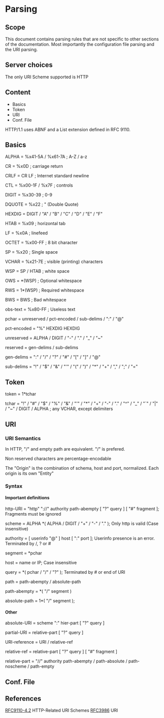 # Parsing

## Scope

This document contains parsing rules that are not specific to other sections of the documentation. Most importantly the configuration file parsing and the URI parsing.

## Server choices

The only URI Scheme supported is HTTP

## Content

- Basics
- Token
- URI
- Conf. File

HTTP/1.1 uses ABNF and a List extension defined in RFC 9110.

## Basics

ALPHA          = %x41-5A / %x61-7A  ; A-Z / a-z

CR             = %x0D               ; carriage return

CRLF           = CR LF              ; Internet standard newline

CTL            = %x00-1F / %x7F     ; controls

DIGIT          = %x30-39            ; 0-9

DQUOTE         = %x22               ; " (Double Quote)

HEXDIG         = DIGIT / "A" / "B" / "C" / "D" / "E" / "F"

HTAB           = %x09               ; horizontal tab

LF             = %x0A               ; linefeed

OCTET          = %x00-FF            ; 8 bit character

SP             = %x20               ; Single space

VCHAR          = %x21-7E            ; visible (printing) characters

WSP            = SP / HTAB          ; white space

OWS            = *(WSP)             ; Optional whitespace

RWS            = 1*(WSP)            ; Required whitespace

BWS            = BWS                ; Bad whitespace

obs-text       = %x80-FF            ; Useless text

pchar         = unreserved / pct-encoded / sub-delims / ":" / "@"

pct-encoded = "%" HEXDIG HEXDIG

unreserved  = ALPHA / DIGIT / "-" / "." / "_" / "~"

reserved    = gen-delims / sub-delims

gen-delims  = ":" / "/" / "?" / "#" / "[" / "]" / "@"

sub-delims  = "!" / "$" / "&" / "'" / "(" / ")"
            / "*" / "+" / "," / ";" / "="
            
## Token

token          = 1*tchar

tchar          = "!" / "#" / "$" / "%" / "&" / "'" / "*"  / "+" / "-" / "." / "^" / "_" / "`" / "|" / "~" / DIGIT / ALPHA ; any VCHAR,  except delimiters

## URI

### URI Semantics

In HTTP, "/" and empty path are equivalent. "/" is prefered.

Non reserved characters are percentage-encodable

The "Origin" is the combination of schema, host and port, normalized. Each origin is its own "Entity"

### Syntax

#### Important definitions

http-URI = "http" "://" authority path-abempty [ "?" query ] [ "#" fragment ]; Fragments must be ignored

scheme      = ALPHA *( ALPHA / DIGIT / "+" / "-" / "." ); Only http is valid (Case insensitive)

authority   = [ userinfo "@" ] host [ ":" port ]; Userinfo presence is an error. Terminated by /, ? or #

segment       = *pchar

host = name or IP; Case insensitive

query       = *( pchar / "/" / "?" ); Terminated by # or end of URI

path = path-abempty 
        / absolute-path

path-abempty  = *( "/" segment )

absolute-path = 1*( "/" segment );

#### Other

absolute-URI  = scheme ":" hier-part [ "?" query ]

partial-URI   = relative-part [ "?" query ]

URI-reference = URI / relative-ref

relative-ref  = relative-part [ "?" query ] [ "#" fragment ]

relative-part = "//" authority path-abempty
            / path-absolute
            / path-noscheme
            / path-empty


## Conf. File

## References

[RFC9110-4.2](https://datatracker.ietf.org/doc/html/rfc9110#section-4.2) HTTP-Related URI Schemes
[RFC3986](https://datatracker.ietf.org/doc/html/rfc3986) URI